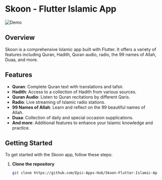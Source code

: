 # Skoon - Flutter Islamic App

![Demo](assets/demo.gif)

## Overview

Skoon is a comprehensive Islamic app built with Flutter. It offers a variety of features including Quran, Hadith, Quran audio, radio, the 99 names of Allah, Duaa, and more.

## Features

- **Quran**: Complete Quran text with translations and tafsir.
- **Hadith**: Access to a collection of Hadith from various sources.
- **Quran Audio**: Listen to Quran recitations by different Qaris.
- **Radio**: Live streaming of Islamic radio stations.
- **99 Names of Allah**: Learn and reflect on the 99 beautiful names of Allah.
- **Duaa**: Collection of daily and special occasion supplications.
- **And more**: Additional features to enhance your Islamic knowledge and practice.

## Getting Started

To get started with the Skoon app, follow these steps:

1. **Clone the repository**
   ```sh
   git clone https://github.com/Epic-Apps-Hub/Skoon-Flutter-Islamic-App
